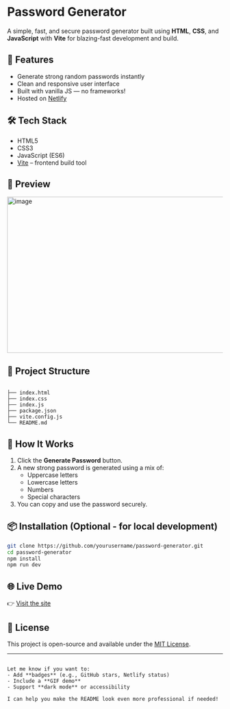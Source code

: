 
#  Password Generator

A simple, fast, and secure password generator built using **HTML**, **CSS**, and **JavaScript** with **Vite** for blazing-fast development and build.

## 🚀 Features

- Generate strong random passwords instantly
- Clean and responsive user interface
- Built with vanilla JS — no frameworks!
- Hosted on [Netlify](https://pass-genrators.netlify.app)

## 🛠️ Tech Stack

- HTML5
- CSS3
- JavaScript (ES6)
- [Vite](https://vitejs.dev/) – frontend build tool

## 📸 Preview

<img width="536" height="364" alt="image" src="https://github.com/user-attachments/assets/37c0dfb9-92ba-43f3-abdc-2500485b140b" />

## 📂 Project Structure

```

├── index.html
├── index.css
├── index.js
├── package.json
├── vite.config.js
└── README.md

````

## 🧠 How It Works

1. Click the **Generate Password** button.
2. A new strong password is generated using a mix of:
   - Uppercase letters
   - Lowercase letters
   - Numbers
   - Special characters
3. You can copy and use the password securely.

## 📦 Installation (Optional - for local development)

```bash
git clone https://github.com/yourusername/password-generator.git
cd password-generator
npm install
npm run dev
````

## 🌐 Live Demo

👉 [Visit the site](https://pass-genrators.netlify.app)

## 📄 License

This project is open-source and available under the [MIT License](LICENSE).

---

```

Let me know if you want to:
- Add **badges** (e.g., GitHub stars, Netlify status)
- Include a **GIF demo**
- Support **dark mode** or accessibility

I can help you make the README look even more professional if needed!
```
